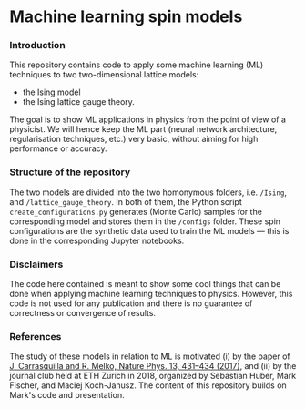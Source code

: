 # Machine learning spin models

### Introduction

This repository contains code to apply some machine learning (ML) techniques to two two-dimensional lattice models: 

* the Ising model
* the Ising lattice gauge theory.

The goal is to show ML applications in physics from the point of view of a physicist. We will hence keep the ML part (neural network architecture, regularisation techniques, etc.) very basic, without aiming for high performance or accuracy.

### Structure of the repository

The two models are divided into the two homonymous folders, i.e. `/Ising`, and `/lattice_gauge_theory`. In both of them, the Python script `create_configurations.py` generates (Monte Carlo) samples for the corresponding model and stores them in the `/configs` folder. These spin configurations are the synthetic data used to train the ML models &mdash; this is done in the corresponding Jupyter notebooks.

### Disclaimers

The code here contained is meant to show some cool things that can be done when applying machine learning techniques to physics. However, this code is not used for any publication and there is no guarantee of correctness or convergence of results. 

### References

The study of these models in relation to ML is motivated (i) by the paper of [J. Carrasquilla and R. Melko, Nature Phys. 13, 431–434 (2017)](https://www.nature.com/articles/nphys4035), and (ii) by the journal club held at ETH Zurich in 2018, organized by Sebastian Huber, Mark Fischer, and Maciej Koch-Janusz. The content of this repository builds on Mark's code and presentation.
